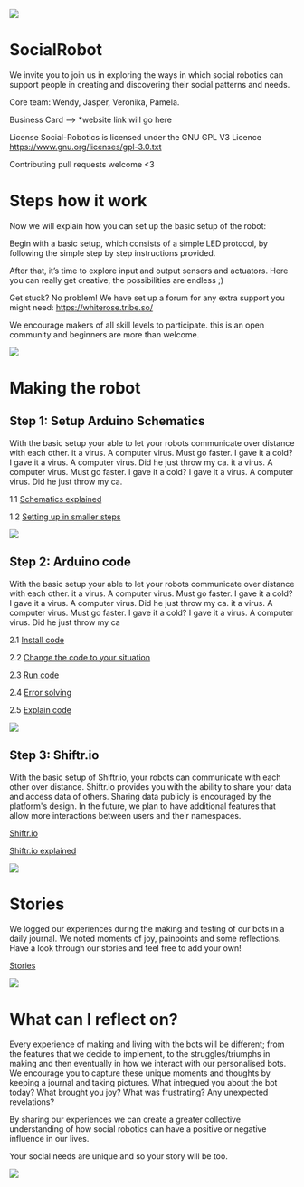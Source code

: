 ![](Images/Connectek.png)

# SocialRobot

We invite you to join us in exploring the ways in which social robotics can support people in creating and discovering their social patterns and needs.

Core team: Wendy, Jasper, Veronika, Pamela.

Business Card --> *website link will go here

License Social-Robotics is licensed under the GNU GPL V3 Licence https://www.gnu.org/licenses/gpl-3.0.txt

Contributing pull requests welcome <3 


# Steps how it work

Now we will explain how you can set up the basic setup of the robot:

Begin with a basic setup, which consists of a simple LED protocol, by following the simple step by step instructions provided.  

After that, it’s time to explore input and output sensors and actuators. Here you can really get creative, the possibilities are endless ;) 

Get stuck? No problem! We have set up a forum for any extra support you might need: https://whiterose.tribe.so/ 

We encourage makers of all skill levels to participate. this is an open community and beginners are more than welcome. 

![](Images/Steps.png)

# Making the robot

## Step 1: Setup Arduino Schematics
With the basic setup your able to let your robots communicate over distance with each other. it a virus. A computer virus. Must go faster. I gave it a cold? I gave it a virus. A computer virus. Did he just throw my ca. it a virus. A computer virus. Must go faster. I gave it a cold? I gave it a virus. A computer virus. Did he just throw my ca.

1.1 [Schematics explained](https://github.com/PamelaAnne/SocialRobot/blob/master/Pages/SetupArduinoBoard.md)

1.2 [Setting up in smaller steps](https://github.com/PamelaAnne/SocialRobot/blob/master/Pages/MoreStepByStep.md)

![](Images/Schematic.png)

## Step 2: Arduino code
With the basic setup your able to let your robots communicate over distance with each other. it a virus. A computer virus. Must go faster. I gave it a cold? I gave it a virus. A computer virus. Did he just throw my ca. it a virus. A computer virus. Must go faster. I gave it a cold? I gave it a virus. A computer virus. Did he just throw my ca

2.1 [Install code](https://github.com/PamelaAnne/SocialRobot/blob/master/Pages/InstallCode.md)

2.2 [Change the code to your situation](https://github.com/PamelaAnne/SocialRobot/blob/master/Pages/ChangeCode.md)

2.3 [Run code](https://github.com/PamelaAnne/SocialRobot/blob/master/Pages/RunCode.md)

2.4 [Error solving](https://github.com/PamelaAnne/SocialRobot/blob/master/Pages/ErrorSolving.md)

2.5 [Explain code](https://github.com/PamelaAnne/SocialRobot/blob/master/Pages/ExplainBasicCode.md)

![](Images/Arduino.png)

## Step 3: Shiftr.io
With the basic setup of Shiftr.io, your robots can communicate with each other over distance. Shiftr.io provides you with the ability to share your data and access data of others. Sharing data publicly is encouraged by the platform's design. In the future, we plan to have additional features that allow more interactions between users and their namespaces.

[Shiftr.io](https://shiftr.io/)

[Shiftr.io explained](https://github.com/PamelaAnne/SocialRobot/blob/master/Pages/Shiftr.ioExplained.md)

![](Images/Shiftr.png)

# Stories
We logged our experiences during the  making and testing of our bots in a daily journal. We noted moments of joy, painpoints and some reflections. Have a look through our stories and feel free to add your own!

[Stories](https://medium.com/connectek)

![](Images/GroupImage.jpeg)

# What can I reflect on?
Every experience of making and living with the bots will be different; from the features that we decide to implement, to the struggles/triumphs in making and then eventually in how we interact with our personalised bots. 
We encourage you to capture these unique moments and thoughts by keeping a journal and taking pictures. What intregued you about the bot today? What brought you joy? What was frustrating? Any unexpected revelations?

By sharing our experiences we can create a greater collective understanding of how social robotics can have a positive or negative influence in our lives. 

Your social needs are unique and so your story will be too.

![](Images/Diary.png)

